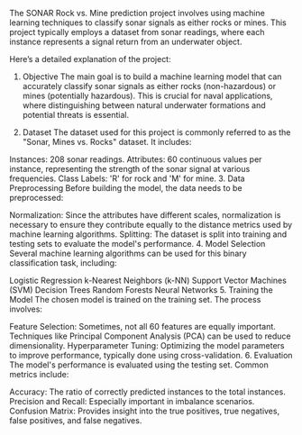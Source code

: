 The SONAR Rock vs. Mine prediction project involves using machine learning techniques to classify sonar signals as either rocks or mines. This project typically employs a dataset from sonar readings, where each instance represents a signal return from an underwater object.

Here’s a detailed explanation of the project:

1. Objective
The main goal is to build a machine learning model that can accurately classify sonar signals as either rocks (non-hazardous) or mines (potentially hazardous). This is crucial for naval applications, where distinguishing between natural underwater formations and potential threats is essential.

2. Dataset
The dataset used for this project is commonly referred to as the "Sonar, Mines vs. Rocks" dataset. It includes:

Instances: 208 sonar readings.
Attributes: 60 continuous values per instance, representing the strength of the sonar signal at various frequencies.
Class Labels: 'R' for rock and 'M' for mine.
3. Data Preprocessing
Before building the model, the data needs to be preprocessed:

Normalization: Since the attributes have different scales, normalization is necessary to ensure they contribute equally to the distance metrics used by machine learning algorithms.
Splitting: The dataset is split into training and testing sets to evaluate the model's performance.
4. Model Selection
Several machine learning algorithms can be used for this binary classification task, including:

Logistic Regression
k-Nearest Neighbors (k-NN)
Support Vector Machines (SVM)
Decision Trees
Random Forests
Neural Networks
5. Training the Model
The chosen model is trained on the training set. The process involves:

Feature Selection: Sometimes, not all 60 features are equally important. Techniques like Principal Component Analysis (PCA) can be used to reduce dimensionality.
Hyperparameter Tuning: Optimizing the model parameters to improve performance, typically done using cross-validation.
6. Evaluation
The model's performance is evaluated using the testing set. Common metrics include:

Accuracy: The ratio of correctly predicted instances to the total instances.
Precision and Recall: Especially important in imbalance scenarios.
Confusion Matrix: Provides insight into the true positives, true negatives, false positives, and false negatives.
